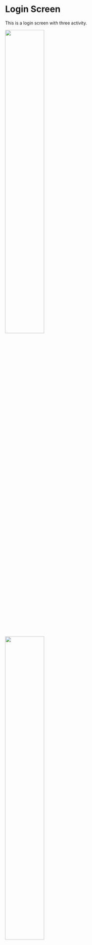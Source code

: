 # Login Screen

This is a login screen with three activity.

<img src="https://user-images.githubusercontent.com/82867179/188332731-367847f2-3a1d-4ba5-9206-756a41252b39.png" width=50% height=50%>




<img src="https://user-images.githubusercontent.com/82867179/188332728-6499117f-99a3-41b2-b676-0953817fe97f.png" width=50% height=50%>




<img src="https://user-images.githubusercontent.com/82867179/188333050-9d147865-100a-4f33-86df-1eea61f4c832.png" width=50% height=50%>

